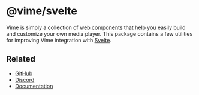 # @vime/svelte

Vime is simply a collection of [web components](https://developer.mozilla.org/en-US/docs/Web/Web_Components)
that help you easily build and customize your own media player. This package contains a few utilities
for improving Vime integration with [Svelte](https://svelte.dev).

## Related

- [GitHub](https://github.com/vime-js/vime)
- [Discord](https://discord.gg/feZ6cAE)
- [Documentation](https://vimejs.com)

